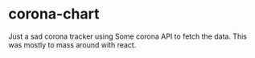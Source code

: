 # corona-chart
Just a sad corona tracker using Some corona API to fetch the data. This was mostly to mass around with react.
